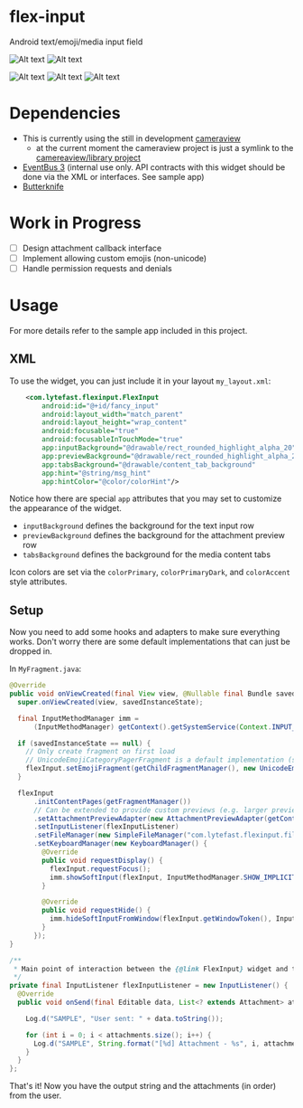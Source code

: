 # flex-input
Android text/emoji/media input field

![Alt text](/images/keyboard.png?raw=true "Keybard Entry with attachment preview")
![Alt text](/images/emojiPicker.png?raw=true "Emoji Entry")

![Alt text](/images/tabFiles.png?raw=true "Files tab")
![Alt text](/images/tabPhotos.png?raw=true "Photos tab")
![Alt text](/images/tabCamera.png?raw=true "Camera tab")

# Dependencies
- This is currently using the still in development [cameraview](https://github.com/google/cameraview/)
  - at the current moment the cameraview project is just a symlink to the [camereaview/library project](https://github.com/google/cameraview/tree/master/library)
- [EventBus 3](http://greenrobot.org/eventbus/) (internal use only. API contracts with this widget should be done via the XML or interfaces. See sample app)
- [Butterknife](http://jakewharton.github.io/butterknife/)

# Work in Progress
- [ ] Design attachment callback interface
- [ ] Implement allowing custom emojis (non-unicode)
- [ ] Handle permission requests and denials

# Usage
For more details refer to the sample app included in this project.

## XML
To use the widget, you can just include it in your layout `my_layout.xml`:
```xml
    <com.lytefast.flexinput.FlexInput
        android:id="@+id/fancy_input"
        android:layout_width="match_parent"
        android:layout_height="wrap_content"
        android:focusable="true"
        android:focusableInTouchMode="true"
        app:inputBackground="@drawable/rect_rounded_highlight_alpha_20"
        app:previewBackground="@drawable/rect_rounded_highlight_alpha_20"
        app:tabsBackground="@drawable/content_tab_background"
        app:hint="@string/msg_hint"
        app:hintColor="@color/colorHint"/>
```
Notice how there are special `app` attributes that you may set to customize the appearance of the widget.
- `inputBackground` defines the background for the text input row
- `previewBackground` defines the background for the attachment preview row
- `tabsBackground` defines the background for the media content tabs

Icon colors are set via the `colorPrimary`, `colorPrimaryDark`, and `colorAccent` style attributes.

## Setup
Now you need to add some hooks and adapters to make sure everything works. Don't worry there are some default implementations that can just be dropped in.

In `MyFragment.java`:
```java
@Override
public void onViewCreated(final View view, @Nullable final Bundle savedInstanceState) {
  super.onViewCreated(view, savedInstanceState);

  final InputMethodManager imm =
      (InputMethodManager) getContext().getSystemService(Context.INPUT_METHOD_SERVICE);

  if (savedInstanceState == null) {
    // Only create fragment on first load
    // UnicodeEmojiCategoryPagerFragment is a default implementation (see sample app)
    flexInput.setEmojiFragment(getChildFragmentManager(), new UnicodeEmojiCategoryPagerFragment());
  }

  flexInput
      .initContentPages(getFragmentManager())
      // Can be extended to provide custom previews (e.g. larger preview images, onclick) etc.
      .setAttachmentPreviewAdapter(new AttachmentPreviewAdapter(getContext().getContentResolver()))
      .setInputListener(flexInputListener)
      .setFileManager(new SimpleFileManager("com.lytefast.flexinput.fileprovider", "FlexInput"))
      .setKeyboardManager(new KeyboardManager() {
        @Override
        public void requestDisplay() {
          flexInput.requestFocus();
          imm.showSoftInput(flexInput, InputMethodManager.SHOW_IMPLICIT);
        }

        @Override
        public void requestHide() {
          imm.hideSoftInputFromWindow(flexInput.getWindowToken(), InputMethodManager.HIDE_NOT_ALWAYS);
        }
      });
}

/**
 * Main point of interaction between the {@link FlexInput} widget and the client. 
 */
private final InputListener flexInputListener = new InputListener() {
  @Override
  public void onSend(final Editable data, List<? extends Attachment> attachments) {

    Log.d("SAMPLE", "User sent: " + data.toString());

    for (int i = 0; i < attachments.size(); i++) {
      Log.d("SAMPLE", String.format("[%d] Attachment - %s", i, attachments.get(i).displayName)));
    }
  }
};
```

That's it! Now you have the output string and the attachments (in order) from the user.
